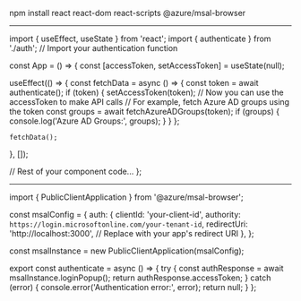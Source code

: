 npm install react react-dom react-scripts @azure/msal-browser

______

import { useEffect, useState } from 'react';
import { authenticate } from './auth'; // Import your authentication function

const App = () => {
  const [accessToken, setAccessToken] = useState(null);

  useEffect(() => {
    const fetchData = async () => {
      const token = await authenticate();
      if (token) {
        setAccessToken(token);
        // Now you can use the accessToken to make API calls
        // For example, fetch Azure AD groups using the token
        const groups = await fetchAzureADGroups(token);
        if (groups) {
          console.log('Azure AD Groups:', groups);
        }
      }
    };

    fetchData();
  }, []);

  // Rest of your component code...
};

____

import { PublicClientApplication } from '@azure/msal-browser';

const msalConfig = {
  auth: {
    clientId: 'your-client-id',
    authority: `https://login.microsoftonline.com/your-tenant-id`,
    redirectUri: 'http://localhost:3000', // Replace with your app's redirect URI
  },
};

const msalInstance = new PublicClientApplication(msalConfig);

export const authenticate = async () => {
  try {
    const authResponse = await msalInstance.loginPopup();
    return authResponse.accessToken;
  } catch (error) {
    console.error('Authentication error:', error);
    return null;
  }
};
